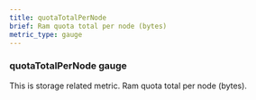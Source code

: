 ```yaml
---
title: quotaTotalPerNode
brief: Ram quota total per node (bytes)
metric_type: gauge
---
```

### quotaTotalPerNode gauge

This is storage related metric. Ram quota total per node (bytes).